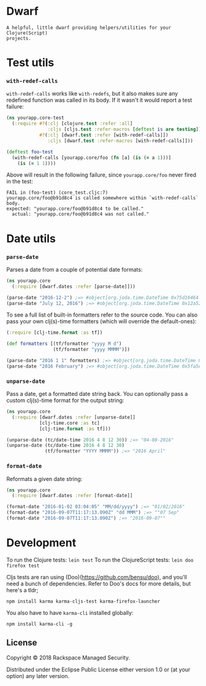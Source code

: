 # Dwarf

```
A helpful, little dwarf providing helpers/utilities for your Clojure(Script)
projects.
```

# Test utils

### `with-redef-calls`
`with-redef-calls` works like `with-redefs`, but it also makes sure any
redefined function was called in its body. If it wasn't it would report a test
failure:

```clojure
(ns yourapp.core-test
  (:require #?(:clj [clojure.test :refer :all]
               :cljs [cljs.test :refer-macros [deftest is are testing]])
            #?(:clj [dwarf.test :refer [with-redef-calls]])
               :cljs [dwarf.test :refer-macros [with-redef-calls]]))

(deftest foo-test
  (with-redef-calls [yourapp.core/foo (fn [a] (is (= a 1)))]
    (is (= 1 1))))
```

Above will result in the following failure, since `yourapp.core/foo` never fired
 in the test:

```
FAIL in (foo-test) (core_test.cljc:7)
yourapp.core/foo@b91d8c4 is called somewhere within `with-redef-calls` body.
expected: "yourapp.core/foo@b91d8c4 to be called."
  actual: "yourapp.core/foo@b91d8c4 was not called."
```

# Date utils

### `parse-date`
Parses a date from a couple of potential date formats:

```clojure
(ns yourapp.core
  (:require [dwarf.dates :refer [parse-date]]))

(parse-date "2016-12-2") ;=> #object[org.joda.time.DateTime 0x75d16464 "2016-12-02T00:00:00.000Z"]
(parse-date "July 12, 2016") ;=> #object[org.joda.time.DateTime 0x12a52c33 "2016-07-12T00:00:00.000Z"]
```

To see a full list of built-in formatters refer to the source code.
You can also pass your own clj(s)-time formatters (which will override the
default-ones):

```clojure
(:require [clj-time.format :as tf])

(def formatters [(tf/formatter "yyyy M d")
                 (tf/formatter "yyyy MMMM")])

(parse-date "2016 1 1" formatters) ;=> #object[org.joda.time.DateTime 0x32a595d4 "2016-01-01T00:00:00.000Z"]
(parse-date "2016 February") ;=> #object[org.joda.time.DateTime 0x5fa5e51a "2016-02-01T00:00:00.000Z"]
```

### `unparse-date`
Pass a date, get a formatted date string back. You can optionally pass a
custom clj(s)-time format for the output string:

```clojure
(ns yourapp.core
  (:require [dwarf.dates :refer [unparse-date]]
            [clj-time.core :as tc]
            [clj-time.format :as tf]))

(unparse-date (tc/date-time 2016 4 8 12 30)) ;=> "04-08-2016"
(unparse-date (tc/date-time 2016 4 8 12 30)
              (tf/formatter "YYYY MMMM")) ;=> "2016 April"
```

### `format-date`
Reformats a given date string:

```clojure
(ns yourapp.core
  (:require [dwarf.dates :refer [format-date]]

(format-date "2016-01-02 03:04:05" "MM/dd/yyyy") ;=> "01/02/2016"
(format-date "2016-09-07T11:17:13.090Z" "dd MMM") ;=> ""07 Sep"
(format-date "2016-09-07T11:17:13.090Z") ;=> "2016-09-07""
```


# Development
To run the Clojure tests: `lein test`
To run the ClojureScript tests: `lein doo firefox test`

Cljs tests are ran using (Doo)(https://github.com/bensu/doo), and you'll need a
bunch of dependencies. Refer to Doo's docs for more details, but here's a tldr;

```
npm install karma karma-cljs-test karma-firefox-launcher
```

You also have to have `karma-cli` installed globally:

```
npm install karma-cli -g
```

## License

Copyright © 2018 Rackspace Managed Security.

Distributed under the Eclipse Public License either version 1.0 or (at
your option) any later version.

